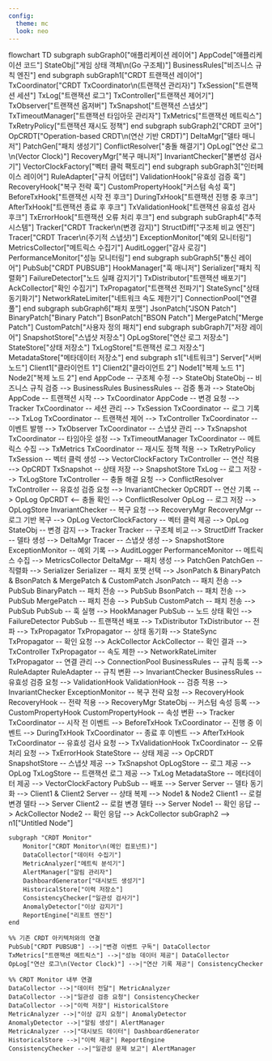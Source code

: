 ```yaml
---
config:
  theme: mc
  look: neo
---
```

flowchart TD
 subgraph subGraph0["애플리케이션 레이어"]
        AppCode["애플리케이션 코드"]
        StateObj["게임 상태 객체\n(Go 구조체)"]
        BusinessRules["비즈니스 규칙 엔진"]
  end
 subgraph subGraph1["CRDT 트랜잭션 레이어"]
        TxCoordinator["CRDT TxCoordinator\n(트랜잭션 관리자)"]
        TxSession["트랜잭션 세션"]
        TxLog["트랜잭션 로그"]
        TxController["트랜잭션 제어기"]
        TxObserver["트랜잭션 옵저버"]
        TxSnapshot["트랜잭션 스냅샷"]
        TxTimeoutManager["트랜잭션 타임아웃 관리자"]
        TxMetrics["트랜잭션 메트릭스"]
        TxRetryPolicy["트랜잭션 재시도 정책"]
  end
 subgraph subGraph2["CRDT 코어"]
        OpCRDT["Operation-based CRDT\n(연산 기반 CRDT)"]
        DeltaMgr["델타 매니저"]
        PatchGen["패치 생성기"]
        ConflictResolver["충돌 해결기"]
        OpLog["연산 로그\n(Vector Clock)"]
        RecoveryMgr["복구 매니저"]
        InvariantChecker["불변성 검사기"]
        VectorClockFactory["벡터 클럭 팩토리"]
  end
 subgraph subGraph3["인터페이스 레이어"]
        RuleAdapter["규칙 어댑터"]
        ValidationHook["유효성 검증 훅"]
        RecoveryHook["복구 전략 훅"]
        CustomPropertyHook["커스텀 속성 훅"]
        BeforeTxHook["트랜잭션 시작 전 후크"]
        DuringTxHook["트랜잭션 진행 중 후크"]
        AfterTxHook["트랜잭션 종료 후 후크"]
        TxValidationHook["트랜잭션 유효성 검사 후크"]
        TxErrorHook["트랜잭션 오류 처리 후크"]
  end
 subgraph subGraph4["추적 시스템"]
        Tracker["CRDT Tracker\n(변경 감지)"]
        StructDiff["구조체 비교 엔진"]
        Tracer["CRDT Tracer\n(주기적 스냅샷)"]
        ExceptionMonitor["예외 모니터링"]
        MetricsCollector["메트릭스 수집기"]
        AuditLogger["감사 로깅"]
        PerformanceMonitor["성능 모니터링"]
  end
 subgraph subGraph5["통신 레이어"]
        PubSub["CRDT PUBSUB"]
        HookManager["훅 매니저"]
        Serializer["패치 직렬화"]
        FailureDetector["노드 실패 감지기"]
        TxDistributor["트랜잭션 배포기"]
        AckCollector["확인 수집기"]
        TxPropagator["트랜잭션 전파기"]
        StateSync["상태 동기화기"]
        NetworkRateLimiter["네트워크 속도 제한기"]
        ConnectionPool["연결 풀"]
  end
 subgraph subGraph6["패치 포맷"]
        JsonPatch["JSON Patch"]
        BinaryPatch["Binary Patch"]
        BsonPatch["BSON Patch"]
        MergePatch["Merge Patch"]
        CustomPatch["사용자 정의 패치"]
  end
 subgraph subGraph7["저장 레이어"]
        SnapshotStore["스냅샷 저장소"]
        OpLogStore["연산 로그 저장소"]
        StateStore["상태 저장소"]
        TxLogStore["트랜잭션 로그 저장소"]
        MetadataStore["메타데이터 저장소"]
  end
 subgraph s1["네트워크"]
        Server["서버 노드"]
        Client1["클라이언트 1"]
        Client2["클라이언트 2"]
        Node1["복제 노드 1"]
        Node2["복제 노드 2"]
  end
    AppCode -- 구조체 수정 --> StateObj
    StateObj -- 비즈니스 규칙 검증 --> BusinessRules
    BusinessRules -- 검증 통과 --> StateObj
    AppCode -- 트랜잭션 시작 --> TxCoordinator
    AppCode -- 변경 요청 --> Tracker
    TxCoordinator -- 세션 관리 --> TxSession
    TxCoordinator -- 로그 기록 --> TxLog
    TxCoordinator -- 트랜잭션 제어 --> TxController
    TxCoordinator -- 이벤트 발행 --> TxObserver
    TxCoordinator -- 스냅샷 관리 --> TxSnapshot
    TxCoordinator -- 타임아웃 설정 --> TxTimeoutManager
    TxCoordinator -- 메트릭스 수집 --> TxMetrics
    TxCoordinator -- 재시도 정책 적용 --> TxRetryPolicy
    TxSession -- 벡터 클럭 생성 --> VectorClockFactory
    TxController -- 연산 적용 --> OpCRDT
    TxSnapshot -- 상태 저장 --> SnapshotStore
    TxLog -- 로그 저장 --> TxLogStore
    TxController -- 충돌 해결 요청 --> ConflictResolver
    TxController -- 유효성 검증 요청 --> InvariantChecker
    OpCRDT -- 연산 기록 --> OpLog
    OpCRDT <-- 충돌 확인 --> ConflictResolver
    OpLog -- 로그 저장 --> OpLogStore
    InvariantChecker -- 복구 요청 --> RecoveryMgr
    RecoveryMgr -- 로그 기반 복구 --> OpLog
    VectorClockFactory -- 벡터 클럭 제공 --> OpLog
    StateObj -- 변경 감지 --> Tracker
    Tracker -- 구조체 비교 --> StructDiff
    Tracker -- 델타 생성 --> DeltaMgr
    Tracer -- 스냅샷 생성 --> SnapshotStore
    ExceptionMonitor -- 예외 기록 --> AuditLogger
    PerformanceMonitor -- 메트릭스 수집 --> MetricsCollector
    DeltaMgr -- 패치 생성 --> PatchGen
    PatchGen -- 직렬화 --> Serializer
    Serializer -- 패치 포맷 선택 --> JsonPatch & BinaryPatch & BsonPatch & MergePatch & CustomPatch
    JsonPatch -- 패치 전송 --> PubSub
    BinaryPatch -- 패치 전송 --> PubSub
    BsonPatch -- 패치 전송 --> PubSub
    MergePatch -- 패치 전송 --> PubSub
    CustomPatch -- 패치 전송 --> PubSub
    PubSub -- 훅 실행 --> HookManager
    PubSub -- 노드 상태 확인 --> FailureDetector
    PubSub -- 트랜잭션 배포 --> TxDistributor
    TxDistributor -- 전파 --> TxPropagator
    TxPropagator -- 상태 동기화 --> StateSync
    TxPropagator -- 확인 요청 --> AckCollector
    AckCollector -- 확인 결과 --> TxController
    TxPropagator -- 속도 제한 --> NetworkRateLimiter
    TxPropagator -- 연결 관리 --> ConnectionPool
    BusinessRules -- 규칙 등록 --> RuleAdapter
    RuleAdapter -- 규칙 변환 --> InvariantChecker
    BusinessRules -- 유효성 검증 요청 --> ValidationHook
    ValidationHook -- 검증 적용 --> InvariantChecker
    ExceptionMonitor -- 복구 전략 요청 --> RecoveryHook
    RecoveryHook -- 전략 적용 --> RecoveryMgr
    StateObj -- 커스텀 속성 등록 --> CustomPropertyHook
    CustomPropertyHook -- 속성 변환 --> Tracker
    TxCoordinator -- 시작 전 이벤트 --> BeforeTxHook
    TxCoordinator -- 진행 중 이벤트 --> DuringTxHook
    TxCoordinator -- 종료 후 이벤트 --> AfterTxHook
    TxCoordinator -- 유효성 검사 요청 --> TxValidationHook
    TxCoordinator -- 오류 처리 요청 --> TxErrorHook
    StateStore -- 상태 제공 --> OpCRDT
    SnapshotStore -- 스냅샷 제공 --> TxSnapshot
    OpLogStore -- 로그 제공 --> OpLog
    TxLogStore -- 트랜잭션 로그 제공 --> TxLog
    MetadataStore -- 메타데이터 제공 --> VectorClockFactory
    PubSub -- 배포 --> Server
    Server -- 델타 동기화 --> Client1 & Client2
    Server -- 상태 복제 --> Node1 & Node2
    Client1 -- 로컬 변경 델타 --> Server
    Client2 -- 로컬 변경 델타 --> Server
    Node1 -- 확인 응답 --> AckCollector
    Node2 -- 확인 응답 --> AckCollector
    subGraph2 --> n1["Untitled Node"]


    subgraph "CRDT Monitor"
        Monitor["CRDT Monitor\n(메인 컴포넌트)"]
        DataCollector["데이터 수집기"]
        MetricAnalyzer["메트릭 분석기"]
        AlertManager["알림 관리자"]
        DashboardGenerator["대시보드 생성기"]
        HistoricalStore["이력 저장소"]
        ConsistencyChecker["일관성 검사기"]
        AnomalyDetector["이상 감지기"]
        ReportEngine["리포트 엔진"]
    end

    %% 기존 CRDT 아키텍처와의 연결
    PubSub["CRDT PUBSUB"] -->|"변경 이벤트 구독"| DataCollector
    TxMetrics["트랜잭션 메트릭스"] -->|"성능 데이터 제공"| DataCollector
    OpLog["연산 로그\n(Vector Clock)"] -->|"연산 기록 제공"| ConsistencyChecker
    
    %% CRDT Monitor 내부 연결
    DataCollector -->|"데이터 전달"| MetricAnalyzer
    DataCollector -->|"일관성 검증 요청"| ConsistencyChecker
    DataCollector -->|"이력 저장"| HistoricalStore
    MetricAnalyzer -->|"이상 감지 요청"| AnomalyDetector
    AnomalyDetector -->|"알림 생성"| AlertManager
    MetricAnalyzer -->|"대시보드 데이터"| DashboardGenerator
    HistoricalStore -->|"이력 제공"| ReportEngine
    ConsistencyChecker -->|"일관성 문제 보고"| AlertManager 